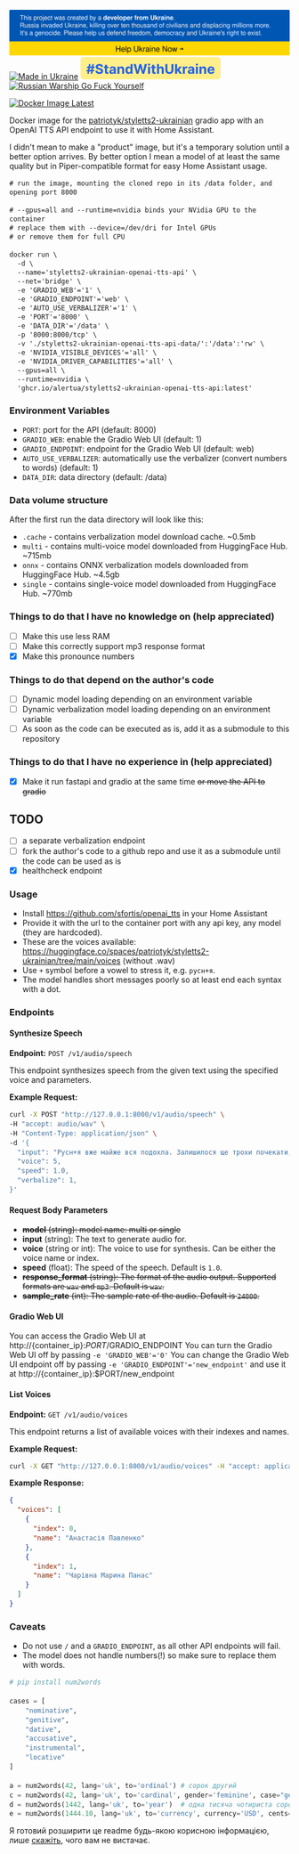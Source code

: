 [![Stand With Ukraine](https://raw.githubusercontent.com/vshymanskyy/StandWithUkraine/main/banner-direct-single.svg)](https://stand-with-ukraine.pp.ua)
[![Made in Ukraine](https://img.shields.io/badge/made_in-Ukraine-ffd700.svg?labelColor=0057b7)](https://stand-with-ukraine.pp.ua)
[![Stand With Ukraine](https://raw.githubusercontent.com/vshymanskyy/StandWithUkraine/main/badges/StandWithUkraine.svg)](https://stand-with-ukraine.pp.ua)
[![Russian Warship Go Fuck Yourself](https://raw.githubusercontent.com/vshymanskyy/StandWithUkraine/main/badges/RussianWarship.svg)](https://stand-with-ukraine.pp.ua)


[![Docker Image Latest](https://github.com/ALERTua/styletts2-ukrainian-openai-tts-api/actions/workflows/docker-image.yml/badge.svg)](https://github.com/ALERTua/styletts2-ukrainian-openai-tts-api/actions/workflows/docker-image.yml)

Docker image for the [patriotyk/styletts2-ukrainian](https://huggingface.co/spaces/patriotyk/styletts2-ukrainian) gradio app with an OpenAI TTS API endpoint to use it with Home Assistant.

I didn't mean to make a "product" image, but it's a temporary solution until a better option arrives. 
By better option I mean a model of at least the same quality but in Piper-compatible format for easy Home Assistant usage.

```
# run the image, mounting the cloned repo in its /data folder, and opening port 8000

# --gpus=all and --runtime=nvidia binds your NVidia GPU to the container
# replace them with --device=/dev/dri for Intel GPUs
# or remove them for full CPU

docker run \
  -d \
  --name='styletts2-ukrainian-openai-tts-api' \
  --net='bridge' \
  -e 'GRADIO_WEB'='1' \
  -e 'GRADIO_ENDPOINT'='web' \
  -e 'AUTO_USE_VERBALIZER'='1' \
  -e 'PORT'='8000' \
  -e 'DATA_DIR'='/data' \
  -p '8000:8000/tcp' \
  -v './styletts2-ukrainian-openai-tts-api-data/':'/data':'rw' \
  -e 'NVIDIA_VISIBLE_DEVICES'='all' \
  -e 'NVIDIA_DRIVER_CAPABILITIES'='all' \
  --gpus=all \
  --runtime=nvidia \
  'ghcr.io/alertua/styletts2-ukrainian-openai-tts-api:latest'
```
### Environment Variables

- `PORT`: port for the API (default: 8000)
- `GRADIO_WEB`: enable the Gradio Web UI (default: 1)
- `GRADIO_ENDPOINT`: endpoint for the Gradio Web UI (default: web)
- `AUTO_USE_VERBALIZER`: automatically use the verbalizer (convert numbers to words) (default: 1)
- `DATA_DIR`: data directory (default: /data)

### Data volume structure
After the first run the data directory will look like this:

- `.cache` - contains verbalization model download cache. ~0.5mb
- `multi` - contains multi-voice model downloaded from HuggingFace Hub. ~715mb
- `onnx` - contains ONNX verbalization models downloaded from HuggingFace Hub. ~4.5gb
- `single` - contains single-voice model downloaded from HuggingFace Hub. ~770mb


### Things to do that I have no knowledge on (help appreciated)

- [ ] Make this use less RAM
- [ ] Make this correctly support mp3 response format
- [x] Make this pronounce numbers

### Things to do that depend on the author's code

- [ ] Dynamic model loading depending on an environment variable
- [ ] Dynamic verbalization model loading depending on an environment variable
- [ ] As soon as the code can be executed as is, add it as a submodule to this repository

### Things to do that I have no experience in (help appreciated)

- [x] Make it run fastapi and gradio at the same time ~~or move the API to gradio~~

## TODO

- [ ] a separate verbalization endpoint
- [ ] fork the author's code to a github repo and use it as a submodule until the code can be used as is 
- [x] healthcheck endpoint

### Usage

- Install https://github.com/sfortis/openai_tts in your Home Assistant
- Provide it with the url to the container port with any api key, any model (they are hardcoded).
- These are the voices available: https://huggingface.co/spaces/patriotyk/styletts2-ukrainian/tree/main/voices (without .wav)
- Use `+` symbol before a vowel to stress it, e.g. `русн+я`.
- The model handles short messages poorly so at least end each syntax with a dot. 

### Endpoints

#### Synthesize Speech

**Endpoint:** `POST /v1/audio/speech`

This endpoint synthesizes speech from the given text using the specified voice and parameters.

**Example Request:**

```bash
curl -X POST "http://127.0.0.1:8000/v1/audio/speech" \
-H "accept: audio/wav" \
-H "Content-Type: application/json" \
-d '{
  "input": "Русн+я вже майже вся подохла. Залишилося ще трохи почекати, і перемога буде за нами.",
  "voice": 5,
  "speed": 1.0,
  "verbalize": 1,
}'
```
#### Request Body Parameters

- ~~**model** (string): model name: multi or single~~
- **input** (string): The text to generate audio for.
- **voice** (string or int): The voice to use for synthesis. Can be either the voice name or index.
- **speed** (float): The speed of the speech. Default is `1.0`.
- ~~**response_format** (string): The format of the audio output. Supported formats are `wav` and `mp3`. Default is `wav`.~~
- ~~**sample_rate** (int): The sample rate of the audio. Default is `24000`.~~

#### Gradio Web UI

You can access the Gradio Web UI at http://{container_ip}:$PORT/$GRADIO_ENDPOINT
You can turn the Gradio Web UI off by passing `-e 'GRADIO_WEB'='0'`
You can change the Gradio Web UI endpoint off by passing `-e 'GRADIO_ENDPOINT'='new_endpoint'` and use it at http://{container_ip}:$PORT/new_endpoint


#### List Voices

**Endpoint:** `GET /v1/audio/voices`

This endpoint returns a list of available voices with their indexes and names.

**Example Request:**

```bash
curl -X GET "http://127.0.0.1:8000/v1/audio/voices" -H "accept: application/json"
```

**Example Response:**

```json
{
  "voices": [
    {
      "index": 0,
      "name": "Анастасія Павленко"
    },
    {
      "index": 1,
      "name": "Чарівна Марина Панас"
    }
  ]
}
```

### Caveats

- Do not use `/` and a `GRADIO_ENDPOINT`, as all other API endpoints will fail.
- The model does not handle numbers(!) so make sure to replace them with words.
```python
# pip install num2words

cases = [
    "nominative",
    "genitive",
    "dative",
    "accusative",
    "instrumental",
    "locative"
]
    
a = num2words(42, lang='uk', to='ordinal') # сорок другий
c = num2words(42, lang='uk', to='cardinal', gender='feminine', case="genitive")  # сорока двох
d = num2words(1442, lang='uk', to='year')  # одна тисяча чотириста сорок два
e = num2words(1444.10, lang='uk', to='currency', currency='USD', cents=False, separator='', adjective=True)  # одна тисяча чотириста сорок чотири долари 10 центів
```

Я готовий розширити це readme будь-якою корисною інформацією, лише [скажіть](https://github.com/ALERTua/styletts2-ukrainian-openai-tts-api/discussions/new/choose), чого вам не вистачає.
